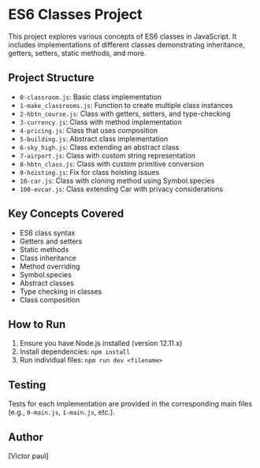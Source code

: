 # ES6 Classes Project

This project explores various concepts of ES6 classes in JavaScript. It includes implementations of different classes demonstrating inheritance, getters, setters, static methods, and more.

## Project Structure

- `0-classroom.js`: Basic class implementation
- `1-make_classrooms.js`: Function to create multiple class instances
- `2-hbtn_course.js`: Class with getters, setters, and type-checking
- `3-currency.js`: Class with method implementation
- `4-pricing.js`: Class that uses composition
- `5-building.js`: Abstract class implementation
- `6-sky_high.js`: Class extending an abstract class
- `7-airport.js`: Class with custom string representation
- `8-hbtn_class.js`: Class with custom primitive conversion
- `9-hoisting.js`: Fix for class hoisting issues
- `10-car.js`: Class with cloning method using Symbol.species
- `100-evcar.js`: Class extending Car with privacy considerations

## Key Concepts Covered

- ES6 class syntax
- Getters and setters
- Static methods
- Class inheritance
- Method overriding
- Symbol.species
- Abstract classes
- Type checking in classes
- Class composition

## How to Run

1. Ensure you have Node.js installed (version 12.11.x)
2. Install dependencies: `npm install`
3. Run individual files: `npm run dev <filename>`

## Testing

Tests for each implementation are provided in the corresponding main files (e.g., `0-main.js`, `1-main.js`, etc.).

## Author

[Victor paul]
